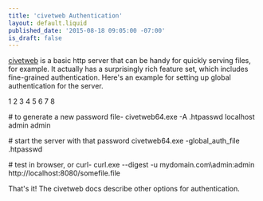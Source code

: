 ```yaml
---
title: 'civetweb Authentication'
layout: default.liquid
published_date: '2015-08-18 09:05:00 -07:00'
is_draft: false
---
```


[civetweb](https://github.com/civetweb/civetweb) is a basic http server that can be handy for quickly serving files, for example. It actually has a surprisingly rich feature set, which includes fine-grained authentication. Here's an example for setting up global authentication for the server.


1
2
3
4
5
6
7
8

\# to generate a new password file-
civetweb64.exe -A .htpasswd localhost admin admin

\# start the server with that password
civetweb64.exe -global\_auth\_file .htpasswd

\# test in browser, or curl-
curl.exe --digest -u mydomain.com\\admin:admin http://localhost:8080/somefile.file


That's it! The civetweb docs describe other options for authentication.